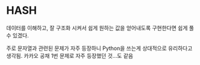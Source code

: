 # HASH

데이터를 이해하고, 잘 구조화 시켜서 쉽게 원하는 값을 얻어내도록 구현한다면 쉽게 풀 수 있겠다.

주로 문자열과 관련된 문제가 자주 등장하니 Python을 쓰는게 상대적으로 유리하다고 생각됨.
카카오 공채 1번 문제로 자주 등장했던 것...도 같음
